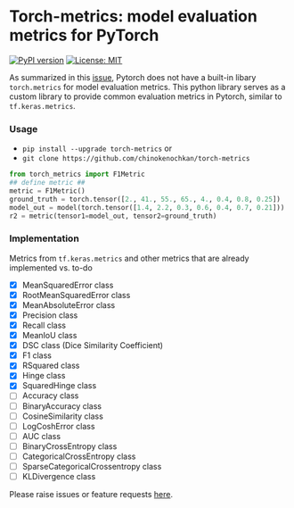 # Torch-metrics: model evaluation metrics for PyTorch
[![PyPI version](https://badge.fury.io/py/torch-metrics.svg)](https://badge.fury.io/py/torch-metrics)
[![License: MIT](https://img.shields.io/badge/License-MIT-yellow.svg)](https://opensource.org/licenses/MIT)

As summarized in this [issue](https://github.com/pytorch/pytorch/issues/22439), Pytorch does not have a built-in libary `torch.metrics` for model evaluation metrics. This python library serves as a custom library to provide common evaluation metrics in Pytorch, similar to `tf.keras.metrics`. 

### Usage

- `pip install --upgrade torch-metrics` or 
- `git clone https://github.com/chinokenochkan/torch-metrics`

```python
from torch_metrics import F1Metric
## define metric ##
metric = F1Metric()
ground_truth = torch.tensor([2., 41., 55., 65., 4., 0.4, 0.8, 0.25])
model_out = model(torch.tensor([1.4, 2.2, 0.3, 0.6, 0.4, 0.7, 0.21]))
r2 = metric(tensor1=model_out, tensor2=ground_truth)
```

### Implementation

Metrics from `tf.keras.metrics` and other metrics that are already implemented vs. to-do

- [X] MeanSquaredError class
- [X] RootMeanSquaredError class
- [X] MeanAbsoluteError class
- [X] Precision class
- [X] Recall class
- [X] MeanIoU class
- [X] DSC class (Dice Similarity Coefficient)
- [X] F1 class
- [X] RSquared class
- [X] Hinge class
- [X] SquaredHinge class
- [ ] Accuracy class
- [ ] BinaryAccuracy class
- [ ] CosineSimilarity class
- [ ] LogCoshError class
- [ ] AUC class
- [ ] BinaryCrossEntropy class
- [ ] CategoricalCrossEntropy class
- [ ] SparseCategoricalCrossentropy class
- [ ] KLDivergence class

Please raise issues or feature requests [here](https://github.com/enochkan/torch-metrics/issues). 
